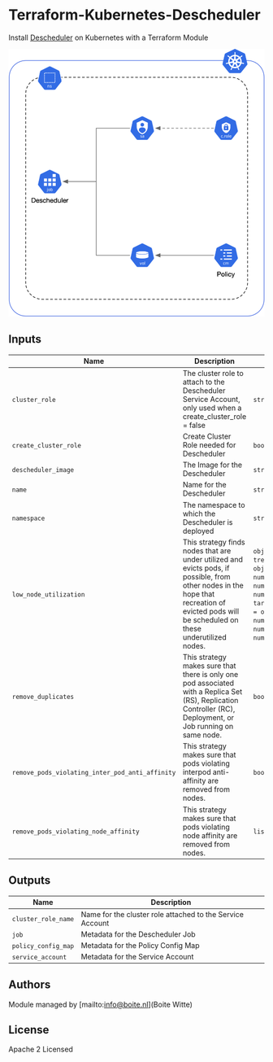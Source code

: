 # Terraform-Kubernetes-Descheduler

Install [Descheduler](https://github.com/kubernetes-sigs/descheduler) on Kubernetes with a Terraform Module

![Descheduler resources overview](./docs/images/resources.png)

## Inputs

| Name                                            | Description                                                                                                                                                                                  | Type                                                                                                                                                            | Default       | Required |
| ----------------------------------------------- | -------------------------------------------------------------------------------------------------------------------------------------------------------------------------------------------- | --------------------------------------------------------------------------------------------------------------------------------------------------------------- | ------------- | -------- |
| `cluster_role`                                  | The cluster role to attach to the Descheduler Service Account, only used when a create_cluster_role = false                                                                                  | `string`                                                                                                                                                        | `null`        | no       |
| `create_cluster_role`                           | Create Cluster Role needed for Descheduler                                                                                                                                                   | `bool`                                                                                                                                                          | `true`        | no       |
| `descheduler_image`                             | The Image for the Descheduler                                                                                                                                                                | `string`                                                                                                                                                        | -             | yes      |
| `name`                                          | Name for the Descheduler                                                                                                                                                                     | `string`                                                                                                                                                        | `descheduler` | no       |
| `namespace`                                     | The namespace to which the Descheduler is deployed                                                                                                                                           | `string`                                                                                                                                                        | `kube-system` | no       |
| `low_node_utilization`                          | This strategy finds nodes that are under utilized and evicts pods, if possible, from other nodes in the hope that recreation of evicted pods will be scheduled on these underutilized nodes. | `object({ tresholds = object({ cpu = number, memory = number, pods = number }), targetThresholds = object({ cpu = number, memory = number, pods = number }) })` | `null`        | no       |
| `remove_duplicates`                             | This strategy makes sure that there is only one pod associated with a Replica Set (RS), Replication Controller (RC), Deployment, or Job running on same node.                                | `bool`                                                                                                                                                          | `null`        | no       |
| `remove_pods_violating_inter_pod_anti_affinity` | This strategy makes sure that pods violating interpod anti-affinity are removed from nodes.                                                                                                  | `bool`                                                                                                                                                          | `null`        | no       |
| `remove_pods_violating_node_affinity`           | This strategy makes sure that pods violating node affinity are removed from nodes.                                                                                                           | `list(string)`                                                                                                                                                  | `null`        | no       |


## Outputs

| Name                | Description                                               |
| ------------------- | --------------------------------------------------------- |
| `cluster_role_name` | Name for the cluster role attached to the Service Account |
| `job`               | Metadata for the Descheduler Job                          |
| `policy_config_map` | Metadata for the Policy Config Map                        |
| `service_account`   | Metadata for the Service Account                          |

## Authors

Module managed by [mailto:info@boite.nl](Boite Witte)

## License

Apache 2 Licensed
